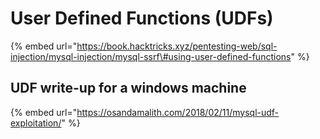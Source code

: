 # User Defined Functions \(UDFs\)



{% embed url="https://book.hacktricks.xyz/pentesting-web/sql-injection/mysql-injection/mysql-ssrf\#using-user-defined-functions" %}

## UDF write-up for a windows machine

{% embed url="https://osandamalith.com/2018/02/11/mysql-udf-exploitation/" %}



